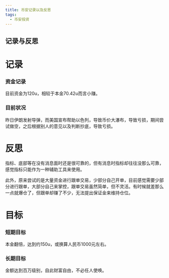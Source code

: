 ```yaml
---
title: 币安记录以及反思
tags: 
  - 币安投资
---
```



## 记录与反思

# 记录

### 资金记录

目前资金为120u，相较于本金70.42u而言小赚。

### 目前状况

昨日伊朗发射导弹，而美国宣布帮助以色列，导致币价大瀑布，导致亏损，期间尝试做空，之后根据别人的意见以及判断抄底，导致亏损。

# 反思
指标、底部等在没有消息面时还是很可靠的，但有消息时指标却往往没那么可靠，感觉指标只能作为一种辅助工具来使用。

此外，原来尝试的是大量资金进行跟单交易，少部分自己开单，目前感觉需要少部分进行跟单，大部分自己来掌控，跟单交易虽然简单，但不灵活。有时候就差那么一点就爆仓了，但跟单却赚了不少，无法提出保证金来维持仓位。


# 目标

### 短期目标

本金翻倍，达到约150u，或换算人民币1000元左右。

### 长期目标

金额达到百万级别，自此财富自由，不必任人使唤。
